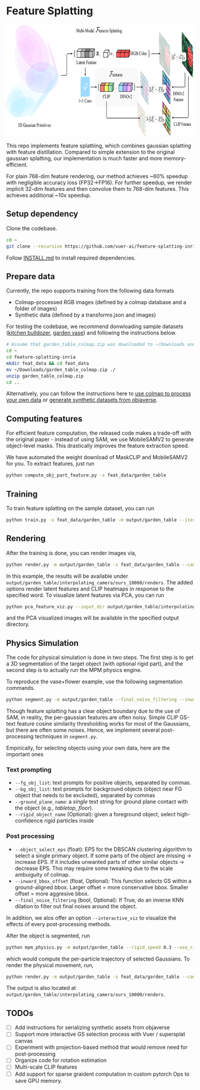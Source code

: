 # Feature Splatting

<a href="assets/method_overview.png"><img height="300" src="assets/method_overview.png"> </a>

This repo implements feature splattiing, which combines gaussian splatting with feature distillation. Compared to simple
extension to the original gaussian splatting, our implementation is much faster and more memory-efficient.

For plain 768-dim feature rendering, our method achieves ~60% speedup with negligible accuracy loss (FP32->FP16).
For further speedup, we render implicit 32-dim features and then convolve them to 768-dim features. This achieves additional
~10x speedup.

## Setup dependency

Clone the codebase.

```bash
cd ~
git clone --recursive https://github.com/vuer-ai/feature-splatting-inria
```

Follow [INSTALL.md](./docs/INSTALL.md) to install required dependencies.

## Prepare data

Currently, the repo supports training from the following data formats

- Colmap-processed RGB images (defined by a colmap database and a folder of images)
- Synthetic data (defined by a transforms.json and images)

For testing the codebase, we recommend donwloading sample datasets ([kitchen bulldozer](https://ucsdcloud-my.sharepoint.com/:u:/g/personal/riqiu_ucsd_edu/EUe9hgsPtldItgd7T1qBvxIBI9TVOzmOUfacfRDuKJ__jw?e=25kBdG),
[garden vase](https://ucsdcloud-my.sharepoint.com/:u:/g/personal/riqiu_ucsd_edu/EZGSO896TDNEq5vzyntvp-EB7xxQx-3K2R3uxpF1DIHIlA?e=Be6HcV)) and following the instructions below.

```bash
# Assume that garden_table_colmap.zip was downloaded to ~/Downloads and feature-splatting-inria is under home directory
cd ~
cd feature-splatting-inria
mkdir feat_data && cd feat_data
mv ~/Downloads/garden_table_colmap.zip ./
unzip garden_table_colmap.zip
cd ..
```

Alternatively, you can follow the instructions here to [use colmap to process your own data](./docs/custom_data_processing.md)
or [generate synthetic datasets from objaverse](./docs/synthetic_data_generation.md).

## Computing features

For efficient feature computation, the released code makes a trade-off with the original paper - instead of using SAM, we use MobileSAMV2 to generate
object-level masks. This drastically improves the feature extraction speed.

We have automated the weight download of MaskCLIP and MobileSAMV2 for you. To extract features, just run

```bash
python compute_obj_part_feature.py -s feat_data/garden_table
```

## Training

To train feature splatting on the sample dataset, you can run

```bash
python train.py -s feat_data/garden_table -m output/garden_table --iterations 10000
```

## Rendering

After the training is done, you can render images via,

```bash
python render.py -m output/garden_table -s feat_data/garden_table --camera_slerp_list 0 1 --with_feat --clip_feat --text_query 'a vase with flowers' --step_size 10
```

In this example, the results will be available under `output/garden_table/interpolating_camera/ours_10000/renders`. The added options render
latent features and CLIP heatmaps in response to the specified word. To visualize latent features via PCA, you can run

```bash
python pca_feature_viz.py --input_dir output/garden_table/interpolating_camera/ours_10000/renders --output_dir output/garden_table/interpolating_camera/ours_10000/pca_renders
```

and the PCA visualized images will be available in the specified output directory.

## Physics Simulation

The code for physical simulation is done in two steps. The first step is to get a 3D segmentation of the target object (with optional rigid part), and the second step is to actually
run the MPM physics engine.

To reproduce the vase+flower example, use the following segmentation commands.

```bash
python segment.py -m output/garden_table --final_noise_filtering --inward_bbox_offset 0.15 --rigid_object_name vase --interactive_viz
```

Though feature splatting has a clear object boundary due to the use of SAM, in reality, the per-gaussian features are often noisy.
Simple CLIP GS-text feature cosine similarity thresholding works for most of the Gaussians, but there are often some noises.
Hence, we implement several post-processing techniques in `segment.py`.

Empirically, for selecting objects using your own data, here are the important ones

### Text prompting

- `--fg_obj_list`: text prompts for positive objects, separated by commas.
- `--bg_obj_list`: text prompts for background objects (object near FG object that needs to be excluded), separated by commas
- `--ground_plane_name`: a *single* text string for ground plane contact with the object (e.g., *tabletop*, *floor*).
- `--rigid_object_name` (Optional): given a foreground object, select high-confidence rigid particles inside

### Post processing

- `--object_select_eps` (float): EPS for the DBSCAN clustering algorithm to select a single primary object. If some parts of the object are missing -> increase EPS.
    If it includes unwanted parts of other similar objects -> decrease EPS. This may require some tweaking due to the scale ambuiguity of colmap.
- `--inward_bbox_offset` (float, Optional): This function selects GS within a ground-aligned bbox. Larger offset = more conservative bbox. Smaller offset = more aggresive bbox.
- `--final_noise_filtering` (bool, Optional): If True, do an inverse KNN dilation to filter out final noises around the object.

In addition, we alos offer an option `--interactive_viz` to visualize the effects of every post-processing methods.

After the object is segmented, run

```bash
python mpm_physics.py -m output/garden_table --rigid_speed 0.3 --use_rigidity
```

which would compute the per-particle trajectory of selected Gaussians. To render the physical movement, run,

```bash
python render.py -m output/garden_table -s feat_data/garden_table --camera_slerp_list 54 58 --step_size 500 --with_editing
```

The output is also located at `output/garden_table/interpolating_camera/ours_10000/renders`.

## TODOs

- [ ] Add instructions for serializing synthetic assets from objaverse
- [ ] Support more interactive GS selection process with Vuer / supersplat canvas
- [ ] Experiment with projection-based method that would remove need for post-processing
- [ ] Organize code for rotation estimation
- [ ] Multi-scale CLIP features
- [ ] Add support for sparse graident computation in custom pytorch Ops to save GPU memory.
